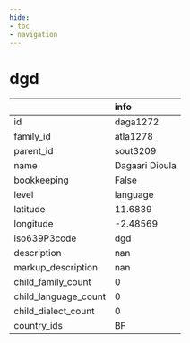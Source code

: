 ```yaml
---
hide:
- toc
- navigation
---
```

# dgd
|                      | info           |
|:---------------------|:---------------|
| id                   | daga1272       |
| family_id            | atla1278       |
| parent_id            | sout3209       |
| name                 | Dagaari Dioula |
| bookkeeping          | False          |
| level                | language       |
| latitude             | 11.6839        |
| longitude            | -2.48569       |
| iso639P3code         | dgd            |
| description          | nan            |
| markup_description   | nan            |
| child_family_count   | 0              |
| child_language_count | 0              |
| child_dialect_count  | 0              |
| country_ids          | BF             |